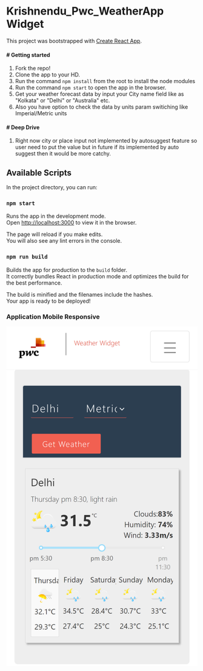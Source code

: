 # Krishnendu_Pwc_WeatherApp Widget
This project was bootstrapped with [Create React App](https://github.com/facebook/create-react-app).
#### # Getting started
1. Fork the repo!
2. Clone the app to your HD.
3. Run the command `npm install` from the root to install the node modules
4. Run the command `npm start` to open the app in the browser.
5. Get your weather forecast data by input your City name field like as "Kolkata" or "Delhi" or "Australia" etc.
6. Also you have option to check the data by units param switiching like Imperial/Metric units

#### # Deep Drive
1. Right now city or place input not implemented by autosuggest feature so user need to put the value but in future if its implemented by auto suggest then it would be more catchy. 


## Available Scripts

In the project directory, you can run:

### `npm start`

Runs the app in the development mode.<br />
Open [http://localhost:3000](http://localhost:3000) to view it in the browser.

The page will reload if you make edits.<br />
You will also see any lint errors in the console.



### `npm run build`

Builds the app for production to the `build` folder.<br />
It correctly bundles React in production mode and optimizes the build for the best performance.

The build is minified and the filenames include the hashes.<br />
Your app is ready to be deployed!

### Application Mobile Responsive
![PwC Weather APP](https://github.com/krish2129/Krishnendu_Pwc_React_WeatherApp/blob/main/localhost_3000_(Galaxy%20S5).png)






